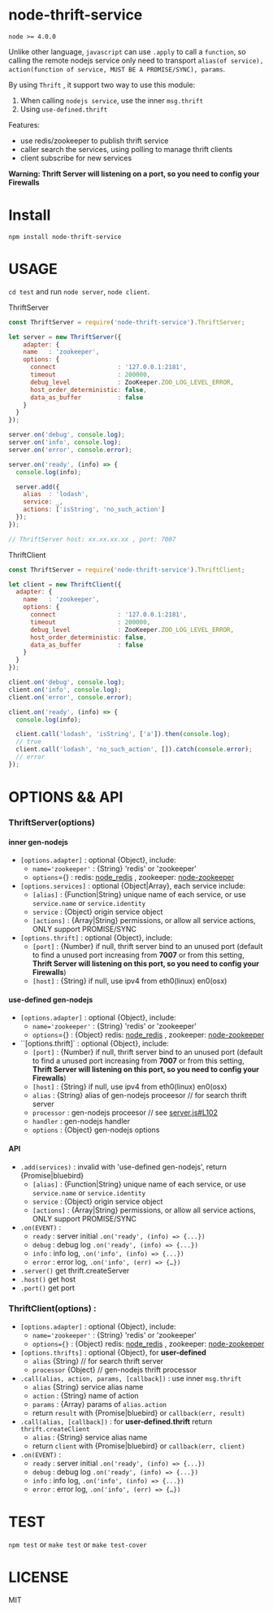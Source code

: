 # node-thrift-service

`node >= 4.0.0`

Unlike other language, `javascript` can use `.apply` to call a `function`, so calling the remote nodejs service only need to transport `alias(of service), action(function of service, MUST BE A PROMISE/SYNC), params`. 

By using `Thrift` , it support two way to use this module: 

1. When calling `nodejs service`, use the inner `msg.thrift`
2. Using `use-defined.thrift`

Features:

- use redis/zookeeper to publish thrift service
- caller search the services, using polling to manage thrift clients
- client subscribe for new services





**Warning: Thrift Server will listening on a port, so you need to config your Firewalls**





# Install

```shell
npm install node-thrift-service
```



# USAGE

`cd test` and run `node server`, `node client`.


ThriftServer

``` javascript
const ThriftServer = require('node-thrift-service').ThriftServer;

let server = new ThriftServer({
    adapter: {
    name   : 'zookeeper',
    options: {
      connect                 : '127.0.0.1:2181',
      timeout                 : 200000,
      debug_level             : ZooKeeper.ZOO_LOG_LEVEL_ERROR,
      host_order_deterministic: false,
      data_as_buffer          : false
    }
  }
});

server.on('debug', console.log);
server.on('info', console.log);
server.on('error', console.error);

server.on('ready', (info) => {
  console.log(info);

  server.add({
    alias  : 'lodash',
    service: _,
    actions: ['isString', 'no_such_action']
  });
}); 

// ThriftServer host: xx.xx.xx.xx , port: 7007
```



ThriftClient

``` javascript
const ThriftServer = require('node-thrift-service').ThriftClient;

let client = new ThriftClient({
  adapter: {
    name   : 'zookeeper',
    options: {
      connect                 : '127.0.0.1:2181',
      timeout                 : 200000,
      debug_level             : ZooKeeper.ZOO_LOG_LEVEL_ERROR,
      host_order_deterministic: false,
      data_as_buffer          : false
    }
  }
});

client.on('debug', console.log);
client.on('info', console.log);
client.on('error', console.error);

client.on('ready', (info) => {
  console.log(info);

  client.call('lodash', 'isString', ['a']).then(console.log);
  // true
  client.call('lodash', 'no_such_action', []).catch(console.error);
  // error
});
```



# OPTIONS && API

### ThriftServer(options)  

#### inner gen-nodejs

- `[options.adapter]` : optional {Object}, include:
  - `name='zookeeper'` : {String} 'redis' or 'zookeeper'
  - `options`={} : redis: [node_redis](https://github.com/NodeRedis/node_redis) , zookeeper: [node-zookeeper](https://github.com/yfinkelstein/node-zookeeper)
- `[options.services]` : optional {Object|Array}, each service include:
  - `[alias]` : {Function|String} unique name of each service, or use `service.name` or `service.identity`
  - `service` : {Object} origin service object
  - `[actions]` : {Array|String} permissions, or allow all service actions, ONLY support PROMISE/SYNC
- `[options.thrift]` : optional {Object}, include:
  - `[port]` : {Number} if null, thrift server bind to an unused port (default to find a unused port increasing from **7007** or from this setting, **Thrift Server will listening on this port, so you need to config your Firewalls**)
  - `[host]` : {String} if null, use ipv4 from eth0(linux) en0(osx)

#### use-defined gen-nodejs

- `[options.adapter]` : optional {Object}, include:
  - `name='zookeeper'` : {String} 'redis' or 'zookeeper'
  - `options`={} : {Object} redis: [node_redis](https://github.com/NodeRedis/node_redis) , zookeeper: [node-zookeeper](https://github.com/yfinkelstein/node-zookeeper)
- ``[options.thrift]` : optional {Object}, include:
  - `[port]` : {Number} if null, thrift server bind to an unused port (default to find a unused port increasing from **7007** or from this setting, **Thrift Server will listening on this port, so you need to config your Firewalls**)
  - `[host]` : {String} if null, use ipv4 from eth0(linux) en0(osx)
  - `alias` : {String} alias of gen-nodejs proceesor // for search thrift server
  - `processor` : gen-nodejs proceesor // see [server.js#L102](https://github.com/apache/thrift/blob/master/lib/nodejs/lib/thrift/server.js#L102)
  - `handler` : gen-nodejs handler
  - `options` : {Object} gen-nodejs options

#### API

- `.add(services)` : invalid with  'use-defined gen-nodejs', return {Promise|bluebird}
  - `[alias]` : {Function|String} unique name of each service, or use `service.name` or `service.identity`
  - `service` : {Object} origin service object
  - `[actions]` : {Array|String} permissions, or allow all service actions, ONLY support PROMISE/SYNC
- `.on(EVENT)` : 
  - `ready` : server initial `.on('ready', (info) => {...})`
  - `debug` : debug log `.on('ready', (info) => {...})`
  - `info` : info log, `.on('info', (info) => {...})`
  - `error` : error log, `.on('info', (err) => {…})`
- `.server()` get thrift.createServer
- `.host()` get host
- `.port()` get port

### ThriftClient(options) :

- `[options.adapter]` : optional {Object}, include:
  - `name='zookeeper'` : {String} 'redis' or 'zookeeper'
  - `options={}` : {Object} redis: [node_redis](https://github.com/NodeRedis/node_redis) , zookeeper: [node-zookeeper](https://github.com/yfinkelstein/node-zookeeper)
- `[options.thrifts]` : optional {Object}, for **user-defined**
  - `alias` {String} // for search thrift server
  - `processor` {Object} //  gen-nodejs thrift processor
- `.call(alias, action, params, [callback])` : use inner `msg.thrift`
  -  `alias` {String} service alias name
  - `action` : {String} name of action
  - `params` : {Array} params of `alias.action` 
  - return `result` with {Promise|bluebird} or `callback(err, result)`
- `.call(alias, [callback])` : for **user-defined.thrift** return `thrift.createClient`
  - `alias` : {String} service alias name
  - return `client` with {Promise|bluebird} or `callback(err, client)`
- `.on(EVENT)` : 
  - `ready` : server initial `.on('ready', (info) => {...})`
  - `debug` : debug log `.on('ready', (info) => {...})`
  - `info` : info log, `.on('info', (info) => {...})`
  - `error` : error log, `.on('info', (err) => {…})`


# TEST

`npm test` or `make test` or `make test-cover`



# LICENSE

MIT